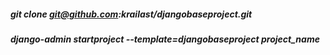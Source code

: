 ##### git clone git@github.com:krailast/djangobaseproject.git
##### django-admin startproject --template=djangobaseproject project_name
